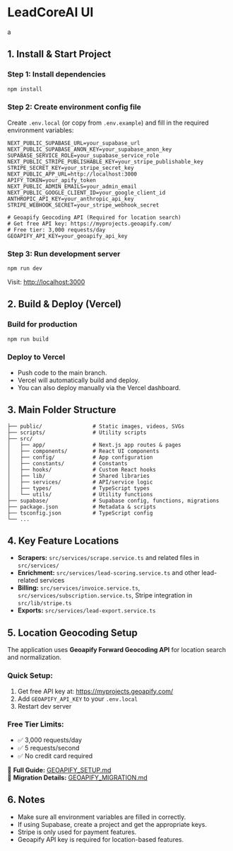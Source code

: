 # LeadCoreAI UI
a
## 1. Install & Start Project

### Step 1: Install dependencies

```bash
npm install
```

### Step 2: Create environment config file

Create `.env.local` (or copy from `.env.example`) and fill in the required environment variables:

```env
NEXT_PUBLIC_SUPABASE_URL=your_supabase_url
NEXT_PUBLIC_SUPABASE_ANON_KEY=your_supabase_anon_key
SUPABASE_SERVICE_ROLE=your_supabase_service_role
NEXT_PUBLIC_STRIPE_PUBLISHABLE_KEY=your_stripe_publishable_key
STRIPE_SECRET_KEY=your_stripe_secret_key
NEXT_PUBLIC_APP_URL=http://localhost:3000
APIFY_TOKEN=your_apify_token
NEXT_PUBLIC_ADMIN_EMAILS=your_admin_email
NEXT_PUBLIC_GOOGLE_CLIENT_ID=your_google_client_id
ANTHROPIC_API_KEY=your_anthropic_api_key
STRIPE_WEBHOOK_SECRET=your_stripe_webhook_secret

# Geoapify Geocoding API (Required for location search)
# Get free API key: https://myprojects.geoapify.com/
# Free tier: 3,000 requests/day
GEOAPIFY_API_KEY=your_geoapify_api_key
```

### Step 3: Run development server

```bash
npm run dev
```

Visit: [http://localhost:3000](http://localhost:3000)

## 2. Build & Deploy (Vercel)

### Build for production

```bash
npm run build
```

### Deploy to Vercel

- Push code to the main branch.
- Vercel will automatically build and deploy.
- You can also deploy manually via the Vercel dashboard.

## 3. Main Folder Structure

```
├── public/                # Static images, videos, SVGs
├── scripts/               # Utility scripts
├── src/
│   ├── app/               # Next.js app routes & pages
│   ├── components/        # React UI components
│   ├── config/            # App configuration
│   ├── constants/         # Constants
│   ├── hooks/             # Custom React hooks
│   ├── lib/               # Shared libraries
│   ├── services/          # API/service logic
│   ├── types/             # TypeScript types
│   └── utils/             # Utility functions
├── supabase/              # Supabase config, functions, migrations
├── package.json           # Metadata & scripts
├── tsconfig.json          # TypeScript config
└── ...
```

## 4. Key Feature Locations

- **Scrapers:** `src/services/scrape.service.ts` and related files in `src/services/`
- **Enrichment:** `src/services/lead-scoring.service.ts` and other lead-related services
- **Billing:** `src/services/invoice.service.ts`, `src/services/subscription.service.ts`, Stripe integration in `src/lib/stripe.ts`
- **Exports:** `src/services/lead-export.service.ts`

## 5. Location Geocoding Setup

The application uses **Geoapify Forward Geocoding API** for location search and normalization.

### Quick Setup:
1. Get free API key at: https://myprojects.geoapify.com/
2. Add `GEOAPIFY_API_KEY` to your `.env.local`
3. Restart dev server

### Free Tier Limits:
- ✅ 3,000 requests/day
- ✅ 5 requests/second
- ✅ No credit card required

📖 **Full Guide:** [GEOAPIFY_SETUP.md](./GEOAPIFY_SETUP.md)  
📖 **Migration Details:** [GEOAPIFY_MIGRATION.md](./GEOAPIFY_MIGRATION.md)

## 6. Notes

- Make sure all environment variables are filled in correctly.
- If using Supabase, create a project and get the appropriate keys.
- Stripe is only used for payment features.
- Geoapify API key is required for location-based features.
